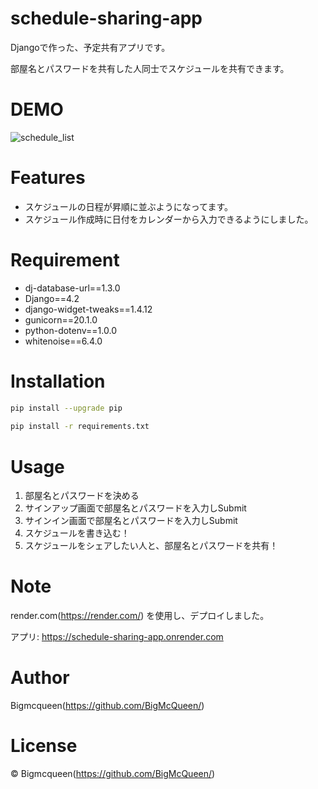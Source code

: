 # schedule-sharing-app
 
Djangoで作った、予定共有アプリです。
 
部屋名とパスワードを共有した人同士でスケジュールを共有できます。
 
# DEMO
 
![schedule_list](https://user-images.githubusercontent.com/86920995/233412009-1e2255f9-e77c-47d9-9c12-73edf52e6c9f.jpeg)
 
# Features
 
* スケジュールの日程が昇順に並ぶようになってます。
* スケジュール作成時に日付をカレンダーから入力できるようにしました。
 
# Requirement
 
* dj-database-url==1.3.0
* Django==4.2
* django-widget-tweaks==1.4.12
* gunicorn==20.1.0
* python-dotenv==1.0.0
* whitenoise==6.4.0
 
# Installation
 
```bash
pip install --upgrade pip
 
pip install -r requirements.txt
```
 
# Usage
 
1. 部屋名とパスワードを決める
2. サインアップ画面で部屋名とパスワードを入力しSubmit
3. サインイン画面で部屋名とパスワードを入力しSubmit
4. スケジュールを書き込む！
5. スケジュールをシェアしたい人と、部屋名とパスワードを共有！
 
# Note
 
render.com(https://render.com/) を使用し、デプロイしました。
 
アプリ: https://schedule-sharing-app.onrender.com
 
# Author
 
Bigmcqueen(https://github.com/BigMcQueen/)
 
# License
 
© Bigmcqueen(https://github.com/BigMcQueen/)
 
